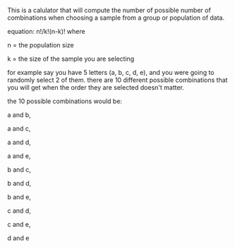 This is a calulator that will compute the number of possible number of combinations when choosing a sample from a group or population of data.

equation:
n!/k!(n-k)!
where

n = the population size

k = the size of the sample you are selecting


for example say you have 5 letters (a, b, c, d, e), and you were going to randomly select 2 of them. there are 10 different possible combinations that you will get when the order they are selected doesn't matter.

the 10 possible combinations would be:
  
  a and b,
  
  a and c,
  
  a and d,
  
  a and e,
  
  b and c,
  
  b and d,
  
  b and e,
  
  c and d,
  
  c and e,
  
  d and e
